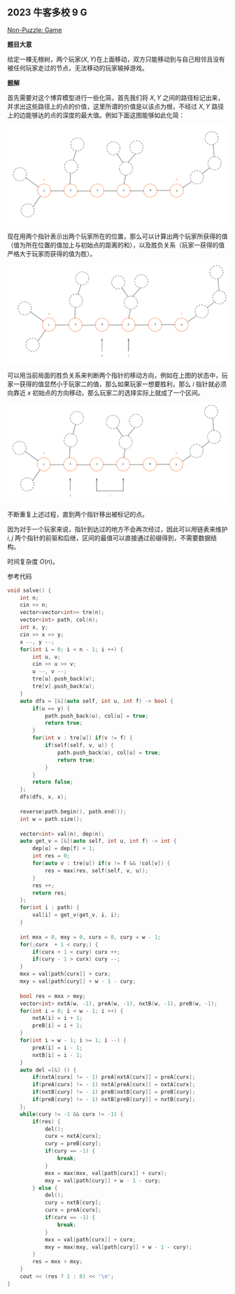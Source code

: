 ## 2023 牛客多校 9 G

[Non-Puzzle: Game](https://ac.nowcoder.com/acm/contest/57363/G)

**题目大意**

给定一棵无根树，两个玩家$(X, Y)$在上面移动，双方只能移动到与自己相邻且没有被任何玩家走过的节点，无法移动的玩家输掉游戏。

**题解**

首先需要对这个博弈模型进行一些化简，首先我们将 $X, Y$ 之间的路径标记出来，并求出这些路径上的点的价值，这里所谓的价值是以该点为根，不经过 $X, Y$ 路径上的边能够达的点的深度的最大值。例如下面这图能够如此化简：

![1](H1.png)

现在用两个指针表示出两个玩家所在的位置，那么可以计算出两个玩家所获得的值（值为所在位置的值加上与初始点的距离的和），以及胜负关系（玩家一获得的值严格大于玩家而获得的值为胜）。

![2](H2.png)

可以用当前局面的胜负关系来判断两个指针的移动方向，例如在上图的状态中，玩家一获得的值显然小于玩家二的值，那么如果玩家一想要胜利，那么 $i$ 指针就必须向靠近 $x$ 初始点的方向移动，那么玩家二的选择实际上就成了一个区间。

![3](H3.png)

不断重复上述过程，直到两个指针移出被标记的点。

因为对于一个玩家来说，指针到达过的地方不会再次经过，因此可以用链表来维护 $i, j$ 两个指针的前驱和后继，区间的最值可以直接通过前缀得到，不需要数据结构。

时间复杂度 $O(n)$。

参考代码

```cpp
void solve() {
    int n;
    cin >> n;
    vector<vector<int>> tre(n);
    vector<int> path, col(n);
    int x, y;
    cin >> x >> y;
    x --, y --;
    for(int i = 0; i < n - 1; i ++) {
        int u, v;
        cin >> u >> v;
        u --, v --;
        tre[u].push_back(v);
        tre[v].push_back(u);
    }
    auto dfs = [&](auto self, int u, int f) -> bool {
        if(u == y) {
            path.push_back(u), col[u] = true;
            return true;
        }
        for(int v : tre[u]) if(v != f) {
            if(self(self, v, u)) {
                path.push_back(u), col[u] = true;
                return true;
            }
        }
        return false;
    };
    dfs(dfs, x, x);

    reverse(path.begin(), path.end());
    int w = path.size();
    
    vector<int> val(n), dep(n);
    auto get_v = [&](auto self, int u, int f) -> int {
        dep[u] = dep[f] + 1;
        int res = 0;
        for(auto v : tre[u]) if(v != f && !col[v]) {
            res = max(res, self(self, v, u));
        }
        res ++;
        return res;
    };
    for(int i : path) {
        val[i] = get_v(get_v, i, i);
    }
    
    int mxx = 0, mxy = 0, curx = 0, cury = w - 1;
    for(;curx  + 1 < cury;) {
        if(curx + 1 < cury) curx ++;
        if(cury - 1 > curx) cury --;
    }
    mxx = val[path[curx]] + curx;
    mxy = val[path[cury]] + w - 1 - cury;

    bool res = mxx > mxy;
    vector<int> nxtA(w, -1), preA(w, -1), nxtB(w, -1), preB(w, -1);
    for(int i = 0; i < w - 1; i ++) {
        nxtA[i] = i + 1;
        preB[i] = i + 1;
    }
    for(int i = w - 1; i >= 1; i --) {
        preA[i] = i - 1;
        nxtB[i] = i - 1;
    }
    auto del =[&] () {
        if(nxtA[curx] != - 1) preA[nxtA[curx]] = preA[curx];
        if(preA[curx] != - 1) nxtA[preA[curx]] = nxtA[curx];
        if(nxtB[cury] != - 1) preB[nxtB[cury]] = preB[cury];
        if(preB[cury] != - 1) nxtB[preB[cury]] = nxtB[cury];
    };
    while(cury != -1 && curx != -1) {
        if(res) {
            del();
            curx = nxtA[curx];
            cury = preB[cury];
            if(cury == -1) {
                break;
            }
            mxx = max(mxx, val[path[curx]] + curx);
            mxy = val[path[cury]] + w - 1 - cury;
        } else {
            del();
            cury = nxtB[cury];
            curx = preA[curx];
            if(curx == -1) {
                break;
            }
            mxx = val[path[curx]] + curx;
            mxy = max(mxy, val[path[cury]] + w - 1 - cury);
        }
        res = mxx > mxy;
    }
    cout << (res ? 1 : 0) << '\n';
}
```